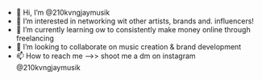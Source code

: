 - 👋 Hi, I’m @210kvngjaymusik
- 👀 I’m interested in networking wit other artists, brands and. influencers!
- 🌱 I’m currently learning ow to consistently make money online through freelancing
- 💞️ I’m looking to collaborate on music creation & brand development
- 📫 How to reach me -->> shoot me a dm on instagram @210kvngjaymusik

<!---
210kvngjaymusik/210kvngjaymusik is a ✨ special ✨ repository because its `README.md` (this file) appears on your GitHub profile.
You can click the Preview link to take a look at your changes.
--->

